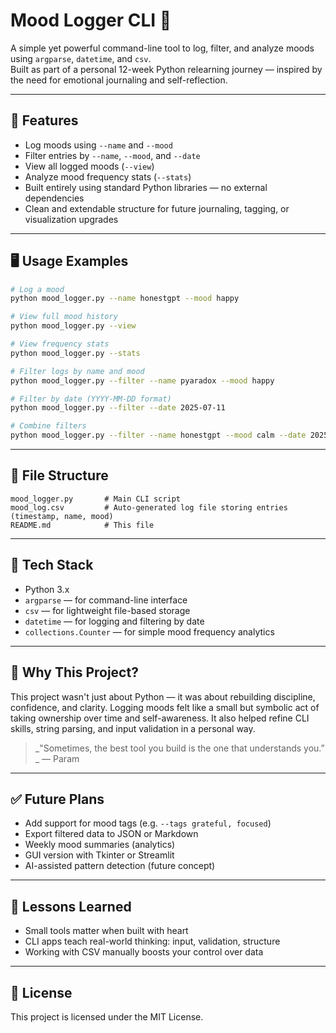 # Mood Logger CLI 🧠  
A simple yet powerful command-line tool to log, filter, and analyze moods using `argparse`, `datetime`, and `csv`.  
Built as part of a personal 12-week Python relearning journey — inspired by the need for emotional journaling and self-reflection.

---

## 🚀 Features

- Log moods using `--name` and `--mood`
- Filter entries by `--name`, `--mood`, and `--date`
- View all logged moods (`--view`)
- Analyze mood frequency stats (`--stats`)
- Built entirely using standard Python libraries — no external dependencies
- Clean and extendable structure for future journaling, tagging, or visualization upgrades

---

## 🖥️ Usage Examples

```bash
# Log a mood
python mood_logger.py --name honestgpt --mood happy

# View full mood history
python mood_logger.py --view

# View frequency stats
python mood_logger.py --stats

# Filter logs by name and mood
python mood_logger.py --filter --name pyaradox --mood happy

# Filter by date (YYYY-MM-DD format)
python mood_logger.py --filter --date 2025-07-11

# Combine filters
python mood_logger.py --filter --name honestgpt --mood calm --date 2025-07-11
```

---

## 📂 File Structure

```plaintext
mood_logger.py       # Main CLI script
mood_log.csv         # Auto-generated log file storing entries (timestamp, name, mood)
README.md            # This file
```

---

## 🔧 Tech Stack

- Python 3.x
- `argparse` — for command-line interface
- `csv` — for lightweight file-based storage
- `datetime` — for logging and filtering by date
- `collections.Counter` — for simple mood frequency analytics

---

## 🌱 Why This Project?

This project wasn't just about Python — it was about rebuilding discipline, confidence, and clarity. Logging moods felt like a small but symbolic act of taking ownership over time and self-awareness. It also helped refine CLI skills, string parsing, and input validation in a personal way.

> _"Sometimes, the best tool you build is the one that understands you.” _ — Param

---

## ✅ Future Plans

- Add support for mood tags (e.g. `--tags grateful, focused`)
- Export filtered data to JSON or Markdown
- Weekly mood summaries (analytics)
- GUI version with Tkinter or Streamlit
- AI-assisted pattern detection (future concept)

---

## 🧠 Lessons Learned

- Small tools matter when built with heart
- CLI apps teach real-world thinking: input, validation, structure
- Working with CSV manually boosts your control over data

---

## 📜 License

This project is licensed under the MIT License.
